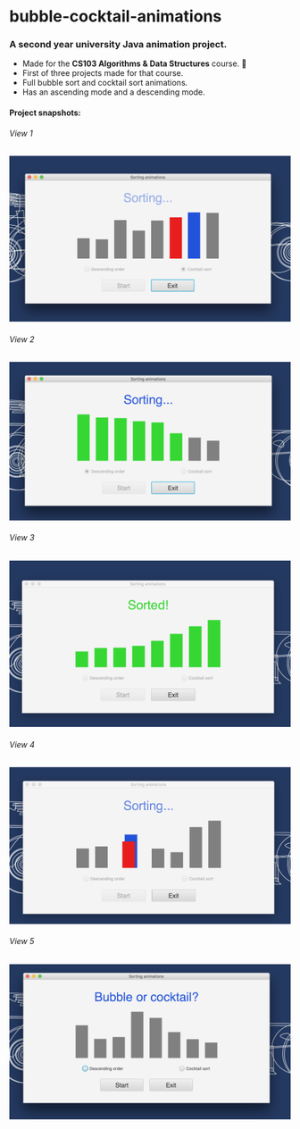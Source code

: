 # bubble-cocktail-animations
<h3>A second year university Java animation project.</h3>
<ul>
  <li>Made for the <b>CS103 Algorithms & Data Structures</b> course. 🍏</li>
  <li>First of three projects made for that course.</li>
  <li>Full bubble sort and cocktail sort animations.</li>
  <li>Has an ascending mode and a descending mode.</li>
</ul>

#### Project snapshots:
<h6>View 1</h6>
<img src="snapshots/view-1.png" alt="View 1">
<h6>View 2</h6>
<img src="snapshots/view-2.png" alt="View 2">
<h6>View 3</h6>
<img src="snapshots/view-3.png" alt="View 3">
<h6>View 4</h6>
<img src="snapshots/view-4.png" alt="View 4">
<h6>View 5</h6>
<img src="snapshots/view-5.png" alt="View 5">



